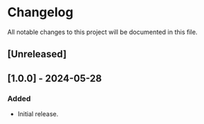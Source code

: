 # Changelog

All notable changes to this project will be documented in this file.

## [Unreleased]

## [1.0.0] - 2024-05-28
### Added
- Initial release.
